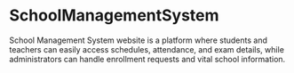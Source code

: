 # SchoolManagementSystem
 School Management System website is a platform where students and teachers can easily access schedules, attendance, and exam details, 
 while administrators can handle enrollment requests and vital school information.
